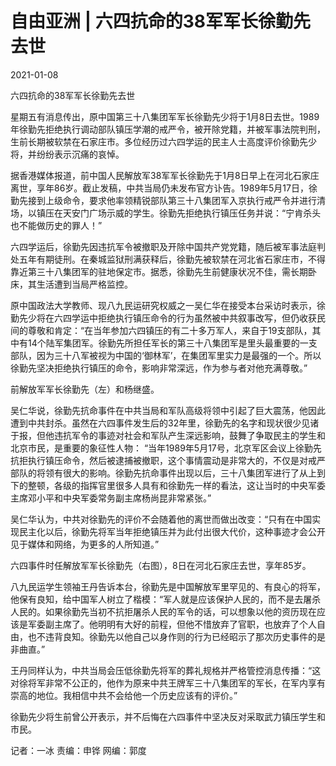 # 自由亚洲 | 六四抗命的38军军长徐勤先去世

2021-01-08

六四抗命的38军军长徐勤先去世

星期五有消息传出，原中国第三十八集团军军长徐勤先少将于1月8日去世。1989年徐勤先拒绝执行调动部队镇压学潮的戒严令，被开除党籍，并被军事法院判刑，生前长期被软禁在石家庄市。多位经历过六四学运的民主人士高度评价徐勤先少将，并纷纷表示沉痛的哀悼。

据香港媒体报道，前中国人民解放军38军军长徐勤先于1月8日早上在河北石家庄离世，享年86岁。截止发稿，中共当局仍未发布官方讣告。1989年5月17日，徐勤先接到上级命令，要求他率领精锐部队第三十八集团军入京执行戒严令并进行清场，以镇压在天安门广场示威的学生。徐勤先拒绝执行镇压任务并说：“宁肯杀头也不能做历史的罪人！”

六四学运后，徐勤先因违抗军令被撤职及开除中国共产党党籍，随后被军事法庭判处五年有期徒刑。在秦城监狱刑满获释后，徐勤先被软禁在河北省石家庄市，不得靠近第三十八集团军的驻地保定市。据悉，徐勤先生前健康状况不佳，需长期卧床，其生活遭到当局严格监控。

原中国政法大学教师、现八九民运研究权威之一吴仁华在接受本台采访时表示，徐勤先少将在六四学运中拒绝执行镇压命令的行为虽然被中共叙事改写，但仍收获民间的尊敬和肯定：“在当年参加六四镇压的有二十多万军人，来自于19支部队，其中有14个陆军集团军。徐勤先所担任军长的第三十八集团军是里头最重要的一支部队，因为三十八军被视为中国的‘御林军’，在集团军里实力是最强的一个。所以徐勤先坚决拒绝执行镇压的命令，影响非常深远，作为参与者对他充满尊敬。”

前解放军军长徐勤先（左）和杨继盛。

吴仁华说，徐勤先抗命事件在中共当局和军队高级将领中引起了巨大震荡，他因此遭到中共封杀。虽然在六四事件发生后的32年里，徐勤先的名字和现状很少见诸于报，但他违抗军令的事迹对社会和军队产生深远影响，鼓舞了争取民主的学生和北京市民，是重要的象征性人物： “当年1989年5月17号，北京军区会议上徐勤先抗拒执行镇压命令，然后被逮捕被撤职，这个事情震动是非常大的，不仅是对戒严部队的将领有很大的影响。徐勤先抗命事件出现以后，三十八集团军进行了从上到下的整顿，各级的指挥官里很多人具有和徐勤先一样的看法，这让当时的中央军委主席邓小平和中央军委常务副主席杨尚昆非常紧张。”

吴仁华认为，中共对徐勤先的评价不会随着他的离世而做出改变：“只有在中国实现民主化以后，徐勤先将军当年拒绝镇压并为此付出很大代价，这种事迹才会公开见于媒体和网络，为更多的人所知道。”

六四事件时任解放军军长徐勤先（右图），8日在河北石家庄去世，享年85岁。

八九民运学生领袖王丹告诉本台，徐勤先是中国解放军里罕见的、有良心的将军，他保有良知，给中国军人树立了楷模：“军人就是应该保护人民的，而不是去屠杀人民的。如果徐勤先当初不抗拒屠杀人民的军令的话，可以想象以他的资历现在应该是军委副主席了。他明明有大好的前程，但他不惜放弃了官职，也放弃了个人自由，也不违背良知。徐勤先以他自己以身作则的行为已经昭示了那次历史事件的是非曲直。”

王丹同样认为，中共当局会压低徐勤先将军的葬礼规格并严格管控消息传播：“这对徐将军非常不公正的，他作为原来中共王牌军三十八集团军的军长，在军内享有崇高的地位。我相信中共不会给他一个历史应该有的评价。”

徐勤先少将生前曾公开表示，并不后悔在六四事件中坚决反对采取武力镇压学生和市民。

记者：一冰 责编：申铧 网编：郭度

